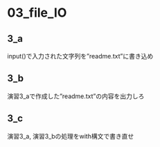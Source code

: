 # 03_file_IO
## 3_a
input()で入力された文字列を”readme.txt”に書き込め

## 3_b
演習3_aで作成した”readme.txt”の内容を出力しろ

## 3_c
演習3_a, 演習3_bの処理をwith構文で書き直せ
